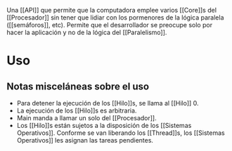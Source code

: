 Una [[API]] que permite que la computadora emplee varios [[Core]]s del [[Procesador]] sin tener que lidiar con los pormenores de la lógica paralela ([[semáforos]], etc).  Permite que el desarrollador se preocupe solo por hacer la aplicación y no de la lógica del [[Paralelismo]].


# Uso
## Notas misceláneas sobre el uso
- Para detener la ejecución de los [[Hilo]]s, se llama al [[Hilo]] 0.
- La ejecución de los [[Hilo]]s es arbitraria.
- Main manda a llamar un solo del [[Procesador]]. 
- Los [[Hilo]]s están sujetos a la disposición de los [[Sistemas Operativos]]. Conforme se van liberando los [[Thread]]s, los [[Sistemas Operativos]] les asignan las tareas pendientes. 
